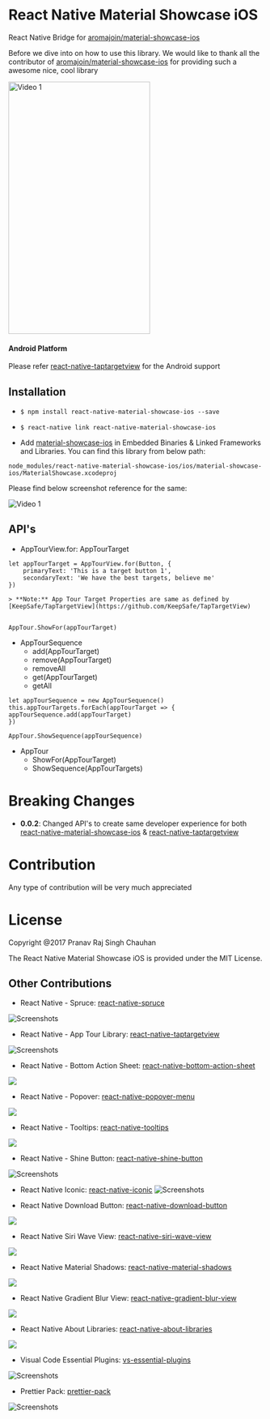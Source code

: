 # React Native Material Showcase iOS
React Native Bridge for [aromajoin/material-showcase-ios](https://github.com/aromajoin/material-showcase-ios)

Before we dive into on how to use this library. We would like to thank all the contributor of [aromajoin/material-showcase-ios](https://github.com/aromajoin/material-showcase-ios) for providing such a awesome nice, cool library


<img src="https://github.com/aromajoin/material-showcase-ios/blob/master/art/material-showcase.gif?raw=true" width="280" height="498" alt="Video 1"/>


#### Android Platform
Please refer [react-native-taptargetview](https://github.com/prscX/react-native-taptargetview) for the Android support


## Installation

- `$ npm install react-native-material-showcase-ios --save`

- `$ react-native link react-native-material-showcase-ios`

- Add [material-showcase-ios](https://github.com/aromajoin/material-showcase-ios) in Embedded Binaries & Linked Frameworks and Libraries. You can find this library from below path:

```node_modules/react-native-material-showcase-ios/ios/material-showcase-ios/MaterialShowcase.xcodeproj```

Please find below screenshot reference for the same:

<img src="https://raw.githubusercontent.com/prscX/react-native-material-showcase-ios/master/MaterialShowcaseExample/img/linking.png" alt="Video 1"/>


## API's

- AppTourView.for: AppTourTarget
~~~~
let appTourTarget = AppTourView.for(Button, {
    primaryText: 'This is a target button 1',
    secondaryText: 'We have the best targets, believe me'
})

> **Note:** App Tour Target Properties are same as defined by [KeepSafe/TapTargetView](https://github.com/KeepSafe/TapTargetView)


AppTour.ShowFor(appTourTarget)
~~~~

- AppTourSequence
    - add(AppTourTarget)
    - remove(AppTourTarget)
    - removeAll
    - get(AppTourTarget)
    - getAll

~~~~
let appTourSequence = new AppTourSequence()
this.appTourTargets.forEach(appTourTarget => {
appTourSequence.add(appTourTarget)
})

AppTour.ShowSequence(appTourSequence)
~~~~

- AppTour
    - ShowFor(AppTourTarget)
    - ShowSequence(AppTourTargets)


# Breaking Changes
- **0.0.2**: Changed API's to create same developer experience for both [react-native-material-showcase-ios](https://github.com/prscX/react-native-material-showcase-ios) & [react-native-taptargetview](https://github.com/prscX/react-native-taptargetview)

# Contribution

Any type of contribution will be very much appreciated

# License

Copyright @2017 Pranav Raj Singh Chauhan

The React Native Material Showcase iOS is provided under the MIT License.



## Other Contributions
- React Native - Spruce: [react-native-spruce](https://github.com/prscX/react-native-spruce)

![Screenshots](https://github.com/willowtreeapps/spruce-ios/raw/master/imgs/extensibility-tests.gif)

- React Native - App Tour Library: [react-native-taptargetview](https://github.com/prscX/react-native-taptargetview)

![Screenshots](https://github.com/KeepSafe/TapTargetView/raw/master/.github/video.gif)

- React Native - Bottom Action Sheet: [react-native-bottom-action-sheet](https://github.com/prscX/react-native-bottom-action-sheet)

![](https://github.com/rubensousa/BottomSheetBuilder/raw/master/screens/normal_demo.gif)

- React Native - Popover: [react-native-popover-menu](https://github.com/prscX/react-native-popover-menu)

![](https://github.com/zawadz88/MaterialPopupMenu/raw/master/art/components_menus.png)

- React Native - Tooltips: [react-native-tooltips](https://github.com/prscX/react-native-tooltips)

![](https://camo.githubusercontent.com/add1764d27026b81adb117e07a10781c9abbde1b/687474703a2f2f692e696d6775722e636f6d2f4f4e383257526c2e676966)

- React Native - Shine Button: [react-native-shine-button](https://github.com/prscX/react-native-shine-button)

![Screenshots](https://raw.githubusercontent.com/ChadCSong/ShineButton/master/demo_shine_others.gif)

- React Native Iconic: [react-native-iconic](https://github.com/prscX/react-native-iconic)
![Screenshots](https://camo.githubusercontent.com/b18993cbfe91de8abdc0019dc9a6cd44707eec21/68747470733a2f2f6431337961637572716a676172612e636c6f756466726f6e742e6e65742f75736572732f3338313133332f73637265656e73686f74732f313639363538302f766266706f70666c6174627574746f6e332e676966)

- React Native Download Button: [react-native-download-button](https://github.com/prscX/react-native-download-button)

![](https://github.com/fenjuly/ArrowDownloadButton/raw/master/screenshots/arrowdownloadbutton.gif)

- React Native Siri Wave View: [react-native-siri-wave-view](https://github.com/prscX/react-native-siri-wave-view)

![](https://cdn.dribbble.com/users/341264/screenshots/2203511/wave.gif)

- React Native Material Shadows: [react-native-material-shadows](https://github.com/prscX/react-native-material-shadows)

![](
https://raw.githubusercontent.com/harjot-oberai/MaterialShadows/master/screens/cover.png
)

- React Native Gradient Blur View: [react-native-gradient-blur-view](https://github.com/prscX/react-native-gradient-blur-view)

![](
https://github.com/prscX/react-native-gradient-blur-view/raw/master/assets/hero.png
)

- React Native About Libraries: [react-native-about-libraries](https://github.com/prscX/react-native-about-libraries)

![](
https://github.com/prscX/react-native-about-libraries/raw/master/hero.png
)

- Visual Code Essential Plugins: [vs-essential-plugins](https://github.com/prscX/vs-essential-plugins)

![Screenshots](https://pbs.twimg.com/profile_images/922911523328081920/jEKFRPKV_400x400.jpg)

- Prettier Pack: [prettier-pack](https://github.com/prscX/prettier-pack)

![Screenshots](https://raw.githubusercontent.com/prettier/prettier-logo/master/images/prettier-banner-light.png)

